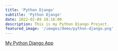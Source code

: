 ```yaml
---
title: 'Python Django'
subtitle: 'Python Django'
date: 2022-02-09 18:18:00
description: This is my Python Django Project.
featured_image: '/images/demo/python-django.png'
---
```

[My Python Django App](https://python-django.pcservice.business)